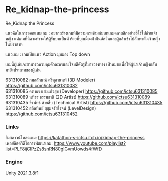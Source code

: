 # Re_kidnap-the-princess
Re_Kidnap the Princess

แนวคิดในการออกแบบเกม : อยากสร้างเกมที่มีความตรงข้ามกับบทเกมคลาสสิกอย่างฮีโร่ไปช่วยเจ้าหญิง แต่เกมที่คิดจะทำจะให้ผู้รับบทเป็นตัวร้ายที่บุกเมืองฝ่าฝันอัศวินและผู้กล้าเข้าไปลักพาตัวเจ้าหญิงในปราสาท

แนวเกม : เกมเป็นแนว Action มุมมอง Top down

เกมนี้ผู้เล่นจะสามารถควบคุมตัวละครและโจมตีศัตรูที่มาขวางทาง เป้าหมายเพื่อให้ผู้นำเจ้าหญิงกลับมายังปราสาทของผู้เล่น

631310082 กมลลักษณ์ ศรีตุลานนท์ (3D Modeler)        https://github.com/ictsu631310082 \
631310085 คฑาธร แสงแก้วสุข (Developer)            https://github.com/ictsu631310085 \
631310089 นทีธร ธรรมชาติ   (2D Artist)             https://github.com/ictsu631310089 \
631310435 จิรพัทธ์ สายสืบ   (Technical Artist)      https://github.com/ictsu631310435 \
631310452 สลิลทิพย์ สุขุมจรัสโรจน์ (LevelDesign)       https://github.com/ictsu631310452 

### Links
ลิงก์ดาวน์โหลดเกม: https://katathon-s-ictsu.itch.io/kidnap-the-princess \
เพลย์ลิสต์วิดีโอการพัฒนาเกม: https://www.youtube.com/playlist?list=PLF8ijClPzZs8snRN80gIGvmUowds4fWfD

### Engine
Unity 2021.3.8f1
